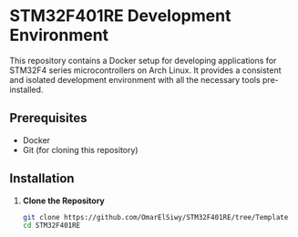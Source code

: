 # STM32F401RE Development Environment

This repository contains a Docker setup for developing applications for STM32F4 series microcontrollers on Arch Linux. It provides a consistent and isolated development environment with all the necessary tools pre-installed.

## Prerequisites

- Docker
- Git (for cloning this repository)

## Installation

1. **Clone the Repository**
   
   ```bash
   git clone https://github.com/OmarElSiwy/STM32F401RE/tree/Template
   cd STM32F401RE
